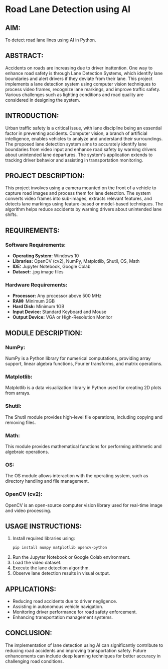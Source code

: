 
# Road Lane Detection using AI

## AIM:
To detect road lane lines using AI in Python.

## ABSTRACT:
Accidents on roads are increasing due to driver inattention. One way to enhance road safety is through Lane Detection Systems, which identify lane boundaries and alert drivers if they deviate from their lane. This project implements a lane detection system using computer vision techniques to process video frames, recognize lane markings, and improve traffic safety. Various challenges such as lighting conditions and road quality are considered in designing the system.

## INTRODUCTION:
Urban traffic safety is a critical issue, with lane discipline being an essential factor in preventing accidents. Computer vision, a branch of artificial intelligence, enables vehicles to analyze and understand their surroundings. The proposed lane detection system aims to accurately identify lane boundaries from video input and enhance road safety by warning drivers about unintended lane departures. The system's application extends to tracking driver behavior and assisting in transportation monitoring.

## PROJECT DESCRIPTION:
This project involves using a camera mounted on the front of a vehicle to capture road images and process them for lane detection. The system converts video frames into sub-images, extracts relevant features, and detects lane markings using feature-based or model-based techniques. The algorithm helps reduce accidents by warning drivers about unintended lane shifts.

## REQUIREMENTS:

### Software Requirements:
- **Operating System:** Windows 10
- **Libraries:** OpenCV (cv2), NumPy, Matplotlib, Shutil, OS, Math
- **IDE:** Jupyter Notebook, Google Colab
- **Dataset:** .jpg image files

### Hardware Requirements:
- **Processor:** Any processor above 500 MHz
- **RAM:** Minimum 2GB
- **Hard Disk:** Minimum 1GB
- **Input Device:** Standard Keyboard and Mouse
- **Output Device:** VGA or High-Resolution Monitor

## MODULE DESCRIPTION:

### NumPy:
NumPy is a Python library for numerical computations, providing array support, linear algebra functions, Fourier transforms, and matrix operations.

### Matplotlib:
Matplotlib is a data visualization library in Python used for creating 2D plots from arrays.

### Shutil:
The Shutil module provides high-level file operations, including copying and removing files.

### Math:
This module provides mathematical functions for performing arithmetic and algebraic operations.

### OS:
The OS module allows interaction with the operating system, such as directory handling and file management.

### OpenCV (cv2):
OpenCV is an open-source computer vision library used for real-time image and video processing.

## USAGE INSTRUCTIONS:
1. Install required libraries using:
   ```sh
   pip install numpy matplotlib opencv-python
   ```
2. Run the Jupyter Notebook or Google Colab environment.
3. Load the video dataset.
4. Execute the lane detection algorithm.
5. Observe lane detection results in visual output.

## APPLICATIONS:
- Reducing road accidents due to driver negligence.
- Assisting in autonomous vehicle navigation.
- Monitoring driver performance for road safety enforcement.
- Enhancing transportation management systems.

## CONCLUSION:
The implementation of lane detection using AI can significantly contribute to reducing road accidents and improving transportation safety. Future enhancements can include deep learning techniques for better accuracy in challenging road conditions.


